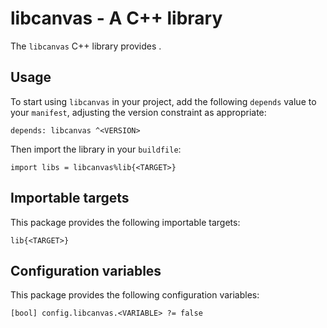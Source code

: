 # libcanvas - A C++ library

The `libcanvas` C++ library provides <SUMMARY-OF-FUNCTIONALITY>.


## Usage

To start using `libcanvas` in your project, add the following `depends`
value to your `manifest`, adjusting the version constraint as appropriate:

```
depends: libcanvas ^<VERSION>
```

Then import the library in your `buildfile`:

```
import libs = libcanvas%lib{<TARGET>}
```


## Importable targets

This package provides the following importable targets:

```
lib{<TARGET>}
```

<DESCRIPTION-OF-IMPORTABLE-TARGETS>


## Configuration variables

This package provides the following configuration variables:

```
[bool] config.libcanvas.<VARIABLE> ?= false
```

<DESCRIPTION-OF-CONFIG-VARIABLES>
